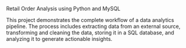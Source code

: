 Retail Order Analysis using Python and MySQL

This project demonstrates the complete workflow of a data analytics pipeline. The process includes extracting data from an external source, transforming and cleaning the data, storing it in a SQL database, and analyzing it to generate actionable insights.


